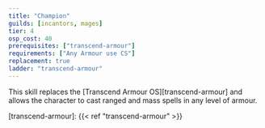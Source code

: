 ```yaml
---
title: "Champion"
guilds: [incantors, mages]
tier: 4
osp_cost: 40
prerequisites: ["transcend-armour"]
requirements: ["Any Armour use CS"]
replacement: true
ladder: "transcend-armour"
---
```

This skill replaces the [Transcend Armour OS][transcend-armour] and allows the character to cast ranged and mass spells in any level of armour.

[transcend-armour]: {{< ref "transcend-armour" >}}